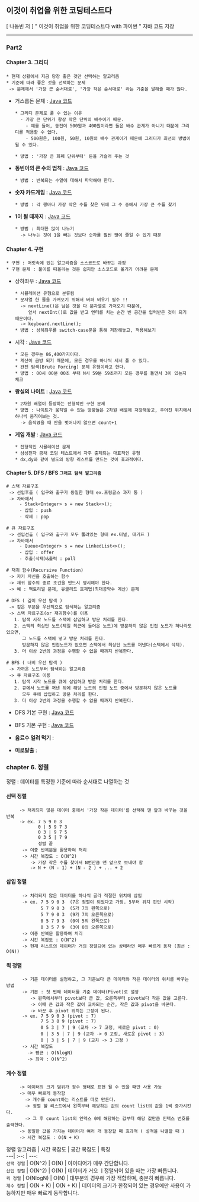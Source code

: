 ## 이것이 취업을 위한 코딩테스트다  
[ 나동빈 저 ] " 이것이 취업을 위한 코딩테스트다 with 파이썬 "  자바 코드 저장  

***  

### Part2  
#### Chapter 3. 그리디  

    * 현재 상황에서 지금 당장 좋은 것만 선택하는 알고리즘  
    * 기준에 따라 좋은 것을 선택하는 문제  
     -> 문제에서 '가장 큰 순서대로', '가장 작은 순서대로' 라는 기준을 말해줄 때가 많다.  
    
* 거스름돈 문제 : [Java 코드](https://github.com/yougi8/coding-test/blob/master/ch3/ch3_1.java)   

      * 그리디 문제로 풀 수 있는 이유  
        - 가장 큰 단위가 항상 작은 단위의 배수이기 때문.   
          - 예를 들어, 동전이 500원과 400원이라면 둘은 배수 관계가 아니기 때문에 그리디를 적용할 수 없다.  
          - 500원은, 100원, 50원, 10원의 배수 관계이기 때문에 그리디가 최선의 방법이 될 수 있다.  
          
      * 방법 : '가장 큰 화폐 단위부터' 돈을 거슬러 주는 것   
      
* **동빈이의 큰 수의 법칙** : [Java 코드](https://github.com/yougi8/coding-test/blob/master/ch3/ch3_2.java)  

      * 방법 : 반복되는 수열에 대해서 파악해야 한다.  
      
* **숫자 카드게임** : [Java 코드](https://github.com/yougi8/coding-test/blob/master/ch3/ch3_3.java)  
     
      * 방법 : 각 행마다 가장 작은 수를 찾은 뒤에 그 수 중에서 가장 큰 수를 찾기  
      
      
* **1이 될 때까지** : [Java 코드](https://github.com/yougi8/coding-test/blob/master/ch3/ch3_4.java)  

      * 방법 : 최대한 많이 나누기  
        -> 나누는 것이 1을 빼는 것보다 숫자를 훨씬 많이 줄일 수 있기 때문

#### Chapter 4. 구현  

    * 구현 : 머릿속에 있는 알고리즘을 소스코드로 바꾸는 과정  
    * 구현 문제 : 풀이를 떠올리는 것은 쉽지만 소스코드로 옮기기 어려운 문제  

* 상하좌우 :  [Java 코드](https://github.com/yougi8/coding-test/blob/master/ch4/ch4_1.java)  

      * 시뮬레이션 유형으로 분류됨  
      * 문자열 한 줄을 가져오기 위해서 버퍼 비우기 필수 !!  
        -> nextLine()은 남은 것을 다 문자열로 가져오기 때문에, 
           앞서 nextInt()로 값을 받고 엔터를 치는 순간 빈 공간을 입력받은 것이 되기 때문이다.  
        -> keyboard.nextLine();  
      * 방법 : 상하좌우를 switch-case문을 통해 저장해놓고, 적용해보기   
        
* 시각 :  [Java 코드](https://github.com/yougi8/coding-test/blob/master/ch4/ch4_2.java)  

      * 모든 경우는 86,400가지이다.   
      * 계산이 금방 되기 때문에, 모든 경우를 하나씩 세서 풀 수 있다.  
      * 완전 탐색(Brute Forcing) 문제 유형이라고 한다.  
      * 방법 : 00시 00분 00초 부터 N시 59분 59초까지 모든 경우를 돌면서 3이 있는지 체크  
      
* **왕실의 나이트** :  [Java 코드](https://github.com/yougi8/coding-test/blob/master/ch4/ch4_3.java)  

      * 2차원 배열이 등장하는 전형적인 구현 문제  
      * 방법 : 나이트가 움직일 수 있는 방향들은 2차원 배열에 저장해놓고, 주어진 위치에서 하나씩 움직여보는 것.  
        -> 움직였을 때 판을 벗어나지 않으면 count+1  
      
      
* **게임 개발** :  [Java 코드](https://github.com/yougi8/coding-test/blob/master/ch4/ch4_4.java)  

      * 전형적인 시뮬레이션 문제
      * 삼성전자 공채 코딩 테스트에서 자주 출제되는 대표적인 유형
      * dx,dy와 같이 별도의 방향 리스트를 만드는 것이 효과적이다.

#### Chapter 5. DFS / BFS `그래프 탐색 알고리즘`  
  ```  
  # 스택 자료구조  
   -> 선입후출 ( 입구와 출구가 동일한 형태 ex.프링글스 과자 통 )  
   -> 자바에서  
       - Stack<Integer> s = new Stack<>();  
       - 삽입 : push  
       - 삭제 : pop  
  ```       
  ```       
  # 큐 자료구조  
   -> 선입선출 ( 입구와 출구가 모두 뚫려있는 형태 ex.터널, 대기표 )  
   -> 자바에서 
       - Queue<Integer> s = new LinkedList<>();  
       - 삽입 : offer  
       - 추출(삭제)&출력 : poll  
  ```       
  ```      
  # 재귀 함수(Recursive Function)  
   -> 자기 자신을 호출하는 함수  
   -> 재귀 함수의 종료 조건을 반드시 명시해야 한다.  
   -> 예 : 팩토리얼 문제, 유클리드 호제법(최대공약수 계산) 문제  
  ```   
  ```   
  # DFS ( 깊이 우선 탐색 )  
   -> 깊은 부분을 우선적으로 탐색하는 알고리즘  
   -> 스택 자료구조(or 재귀함수)를 이용 
     1. 탐색 시작 노드를 스택에 삽입하고 방문 처리를 한다.  
     2. 스택의 최상단 노드(제일 최근에 들어온 노드)에 방문하지 않은 인접 노드가 하나라도 있으면, 
        그 노드를 스택에 넣고 방문 처리를 한다.  
        방문하지 않은 인접노드가 없으면 스택에서 최상단 노드를 꺼낸다(스택에서 삭제).  
     3. 더 이상 2번의 과정을 수행할 수 없을 때까지 반복한다.   
  ```  
  ``` 
  # BFS ( 너비 우선 탐색 )  
   -> 가까운 노드부터 탐색하는 알고리즘  
   -> 큐 자료구조 이용  
     1. 탐색 시작 노드를 큐에 삽입하고 방문 처리를 한다.  
     2. 큐에서 노드를 꺼낸 뒤에 해당 노드의 인접 노드 중에서 방문하지 않은 노드를 
        모두 큐에 삽입하고 방문 처리를 한다.  
     3. 더 이상 2번의 과정을 수행할 수 없을 때까지 반복한다.  
  ```  

 * DFS 기본 구현 : [Java 코드](https://github.com/yougi8/coding-test/blob/master/ch5/ch5_1.java)  
 
 * BFS 기본 구현 : [Java 코드](https://github.com/yougi8/coding-test/blob/master/ch5/ch5_2.java)  
 
 * **음료수 얼려 먹기** :    
 
 * **미로탈출** :  
 
 ### chapter 6. 정렬  
  정렬 : 데이터를 특정한 기준에 따라 순서대로 나열하는 것  
  
   #### 선택 정렬  
   
         -> 처리되지 않은 데이터 중에서 '가장 작은 데이터'를 선택해 맨 앞과 바꾸는 것을 반복    
         -> ex. 7 5 9 0 3  
                0 | 5 9 7 3  
                0 3 | 9 7 5  
                0 3 5 | 7 9  
                정렬 끝  
          -> 이중 반복문을 활용하여 처리 
          -> 시간 복잡도 : O(N^2)  
             -> 가장 작은 수를 찾아서 N번만큼 맨 앞으로 보내야 함  
             -> N + (N - 1) + (N - 2 ) + ... + 2  
          
   #### 삽입 정렬  
      
          -> 처리되지 않은 데이터를 하나씩 골라 적절한 위치에 삽입  
          -> ex. 7 5 9 0 3  (7은 정렬이 되었다고 가정. 5부터 위치 판단 시작)  
                 5 7 9 0 3  (5가 7의 왼쪽으로)  
                 5 7 9 0 3  (9가 7의 오른쪽으로)  
                 0 5 7 9 3  (0이 5의 왼쪽으로)  
                 0 3 5 7 9  (3이 0의 오른쪽으로)  
          -> 이중 반복문 활용하여 처리  
          -> 시간 복잡도 : O(N^2)  
          -> 현재 리스트의 데이터가 거의 정렬되어 있는 상태라면 매우 빠르게 동작 (최선 : O(N))
          
   #### 퀵 정렬  
    
          -> 기준 데이터를 설정하고, 그 기준보다 큰 데이터와 작은 데이터의 위치를 바꾸는 방법  
          -> 기본 : 첫 번째 데이터를 기준 데이터(Pivot)로 설정  
             -> 왼쪽에서부터 pivot보다 큰 값, 오른쪽부터 pivot보다 작은 값을 고른다.  
             -> 이때 큰 값과 작은 값이 교차되는 순간, 작은 값과 pivot을 바꾼다.  
             -> 바꾼 후 pivot 위치는 고정이 된다.  
          -> ex. 7 5 9 0 3 (pivot : 7)  
                 7 5 3 0 9 (pivot : 7)  
                 0 5 3 | 7 | 9 (교차 -> 7 고정, 새로운 pivot : 0)  
                 0 | 3 5 | 7 | 9 (교차 -> 0 고정, 새로운 pivot : 3)    
                 0 | 3 | 5 | 7 | 9 (교차 -> 3 고정 )  
          -> 시간 복잡도   
            -> 평균 : O(NlogN)  
            -> 최악 : O(N^2)  
            
   #### 계수 정렬  
   
         -> 데이터의 크기 범위가 정수 형태로 표현 될 수 있을 때만 사용 가능  
         -> 매우 빠르게 동작함  
           -> 개수를 count하는 리스트를 따로 만든다.
           -> 정렬 할 리스트에서 왼쪽부터 해당하는 값의 count list의 값을 1씩 증가시킨다.  
           -> 그 후 count list의 인덱스 0에 해당하는 값부터 해당 값만큼 인덱스 번호를 출력한다.  
         -> 동일한 값을 가지는 데이터가 여러 개 등장할 때 효과적 ( 성적을 나열할 때 )  
         -> 시간 복잡도 : O(N + K)  
   
   정렬 알고리즘 | 시간 복잡도 | 공간 복잡도 | 특징  
   ---| :--: | ---:  
   `선택 정렬` | O(N^2) | O(N) | 아이디어가 매우 간단합니다.  
   `삽입 정렬` | O(N^2) | O(N) | 데이터가 거으 ㅣ정렬되어 있을 때는 가장 빠릅니다.  
   `퀵 정렬` | O(NlogN) | O(N) | 대부분의 경우에 가장 적합하며, 충분히 빠릅니다.  
   `계수 정렬` | O(N + K) | O(N + K) | 데이터의 크기가 한정되어 있는 경우에만 사용이 가능하지만 매우 빠르게 동작합니다.  
            
            
            
          
          
          

